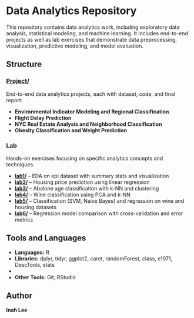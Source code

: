 # Data Analytics Repository

This repository contains data analytics work, including exploratory data analysis, statistical modeling, and machine learning.
It includes end-to-end projects as well as lab exercises that demonstrate data preprocessing, visualization, predictive modeling, and model evaluation.

## Structure

### [Project/](./Project)
End-to-end data analytics projects, each with dataset, code, and final report:
- **Environmental Indicator Modeling and Regional Classification**
- **Flight Delay Prediction**
- **NYC Real Estate Analysis and Neighborhood Classification**
- **Obesity Classification and Weight Prediction**

### Lab
Hands-on exercises focusing on specific analytics concepts and techniques.

- **[lab1/](./lab1)** – EDA on epi dataset with summary stats and visualization
- **[lab2/](./lab2)** – Housing price prediction using linear regression
- **[lab3/](./lab3)** – Abalone age classification with k-NN and clustering
- **[lab4/](./lab4)** – Wine classification using PCA and k-NN
- **[lab5/](./lab5)** – Classification (SVM, Naive Bayes) and regression on wine and housing datasets
- **[lab6/](./lab6)** – Regression model comparison with cross-validation and error metrics

## Tools and Languages
- **Languages:** R
- **Libraries:** dplyr, tidyr, ggplot2, caret, randomForest, class, e1071, DescTools, stats
- 
- **Other Tools:** Git, RStudio

## Author
**Inah Lee**  
